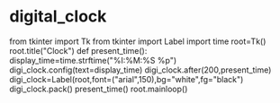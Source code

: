 # digital_clock
from tkinter import Tk
from tkinter import Label
import time
root=Tk()
root.title("Clock")
def present_time():
    display_time=time.strftime("%I:%M:%S %p")
    digi_clock.config(text=display_time)
    digi_clock.after(200,present_time)
digi_clock=Label(root,font=("arial",150),bg="white",fg="black")
digi_clock.pack()
present_time()
root.mainloop()
